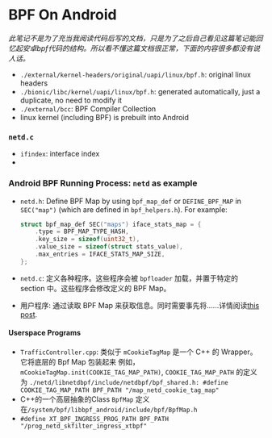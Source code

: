 # BPF On Android

*此笔记不是为了充当我阅读代码后写的文档，只是为了之后自己看见这篇笔记能回忆起安卓bpf代码的结构。所以看不懂这篇文档很正常，下面的内容很多都没有说人话。*

- `./external/kernel-headers/original/uapi/linux/bpf.h`: original linux headers
- `./bionic/libc/kernel/uapi/linux/bpf.h`: generated automatically, just a duplicate, no need to modify it
- `./external/bcc`: BPF Compiler Collection
- linux kernel (including BPF) is prebuilt into Android

### `netd.c`

- `ifindex`: interface index
- 

### Android BPF Running Process: `netd` as example

- `netd.h`: Define BPF Map by using `bpf_map_def` or `DEFINE_BPF_MAP` in `SEC("map")` (which are defined in `bpf_helpers.h`).
  For example: 
  ```c
  struct bpf_map_def SEC("maps") iface_stats_map = {
      .type = BPF_MAP_TYPE_HASH,
      .key_size = sizeof(uint32_t),
      .value_size = sizeof(struct stats_value),
      .max_entries = IFACE_STATS_MAP_SIZE,
  };
  ```

- `netd.c`: 定义各种程序。这些程序会被 `bpfloader` 加载，并置于特定的 section 中。这些程序会修改定义的 BPF Map。
- 用户程序: 通过读取 BPF Map 来获取信息。同时需要事先将......详情阅读[this post](https://blogs.oracle.com/linux/notes-on-bpf-1).

#### Userspace Programs

- `TrafficController.cpp`: 类似于 `mCookieTagMap` 是一个 C++ 的 Wrapper。它将底层的 Bpf Map 包装起来
  例如，`mCookieTagMap.init(COOKIE_TAG_MAP_PATH)`, `COOKIE_TAG_MAP_PATH` 的定义为 `./netd/libnetdbpf/include/netdbpf/bpf_shared.h: #define COOKIE_TAG_MAP_PATH BPF_PATH "/map_netd_cookie_tag_map"`
- C++的一个高层抽象的Class `BpfMap` 定义在`/system/bpf/libbpf_android/include/bpf/BpfMap.h`
- `#define XT_BPF_INGRESS_PROG_PATH BPF_PATH "/prog_netd_skfilter_ingress_xtbpf"`

